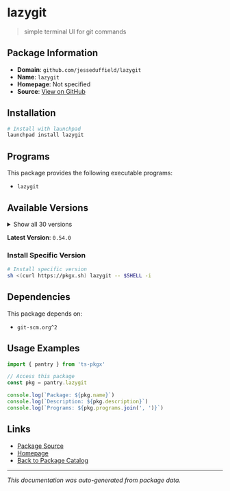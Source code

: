 # lazygit

> simple terminal UI for git commands

## Package Information

- **Domain**: `github.com/jesseduffield/lazygit`
- **Name**: `lazygit`
- **Homepage**: Not specified
- **Source**: [View on GitHub](https://github.com/pkgxdev/pantry/tree/main/projects/github.com/jesseduffield/lazygit/package.yml)

## Installation

```bash
# Install with launchpad
launchpad install lazygit
```

## Programs

This package provides the following executable programs:

- `lazygit`

## Available Versions

<details>
<summary>Show all 30 versions</summary>

- `0.54.0`, `0.53.1`, `0.53.0`, `0.52.0`, `0.51.1`
- `0.51.0`, `0.50.0`, `0.49.0`, `0.48.0`, `0.47.2`
- `0.47.1`, `0.46.0`, `0.45.2`, `0.45.0`, `0.44.1`
- `0.44.0`, `0.43.1`, `0.43.0`, `0.42.0`, `0.41.0`
- `0.40.2`, `0.40.0`, `0.39.4`, `0.39.3`, `0.39.2`
- `0.39.1`, `0.38.2`, `0.38.1`, `0.38.0`, `0.37.0`

</details>

**Latest Version**: `0.54.0`

### Install Specific Version

```bash
# Install specific version
sh <(curl https://pkgx.sh) lazygit -- $SHELL -i
```

## Dependencies

This package depends on:

- `git-scm.org^2`

## Usage Examples

```typescript
import { pantry } from 'ts-pkgx'

// Access this package
const pkg = pantry.lazygit

console.log(`Package: ${pkg.name}`)
console.log(`Description: ${pkg.description}`)
console.log(`Programs: ${pkg.programs.join(', ')}`)
```

## Links

- [Package Source](https://github.com/pkgxdev/pantry/tree/main/projects/github.com/jesseduffield/lazygit/package.yml)
- [Homepage](#)
- [Back to Package Catalog](../../../package-catalog.md)

---

*This documentation was auto-generated from package data.*
